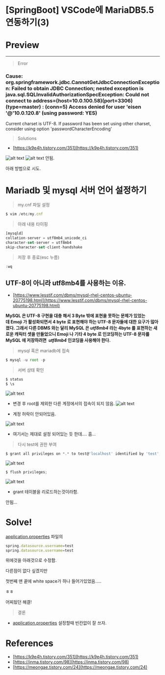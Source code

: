 # [SpringBoot] VSCode에 MariaDB5.5 연동하기(3)

# Preview

---

> Error

### Cause: org.springframework.jdbc.CannotGetJdbcConnectionException: Failed to obtain JDBC Connection; nested exception is java.sql.SQLInvalidAuthorizationSpecException: Could not connect to address=(host=10.0.100.58)(port=3306)(type=master) : (conn=5) Access denied for user 'eisen '@'10.0.120.8' (using password: YES)
Current charset is UTF-8. If password has been set using other charset, consider using option 'passwordCharacterEncoding'

> Solutions

- [https://k9e4h.tistory.com/351](https://k9e4h.tistory.com/351)

![alt text](https://github.com/KrGil/TIL/blob/main/documents/2021_08_04/Untitled.png?raw=true)
![alt text](https://github.com/KrGil/TIL/blob/main/documents/2021_08_04/Untitled1.png?raw=true)
안됨.

아래 방법으로 시도.

# Mariadb 및 mysql 서버 언어 설정하기

> my.cnf 파일 설정

```jsx
$ vim /etc/my.cnf
```

> 아래 내용 타이핑

```jsx
[mysqld]
collation-server = utf8mb4_unicode_ci
character-set-server = utf8mb4
skip-character-set-client-handshake
```

> 저장 후 종료(esc 누름)

```jsx
:wq
```

## UTF-8이 아니라 utf8mb4를 사용하는 이유.

- [https://www.lesstif.com/dbms/mysql-rhel-centos-ubuntu-20775198.html](https://www.lesstif.com/dbms/mysql-rhel-centos-ubuntu-20775198.html)

**MySQL 은 UTF-8 구현을 대충 해서 3 Byte 밖에 표현을 못하는 문제가 있었는데 Emoji 가 활성화되면서 4 byte 로 표현해야 하는 UTF-8 문자들에 대한 요구가 많아졌다.
그래서 다른 DBMS 와는 달리 MySQL 은 *utf8mb4* 라는 4byte 를 표현하는 새로운 캐릭터 셋을 만들었으니 Emoji 나 기타 4 byte 로 인코딩하는 UTF-8 문자를 MySQL 에 저장하려면  *utf8mb4* 인코딩을 사용해야 한다.**

> mysql 혹은 mariadb에 접속

```jsx
$ mysql -u root -p
```

> 서버 상태 확인

```jsx
$ status
$ \s
```

![alt text](https://github.com/KrGil/TIL/blob/main/documents/2021_08_04/Untitled2.png?raw=true)
- 변경 후 root를 제외한 다른 계정에서의 접속이 되지 않음.
![alt text](https://github.com/KrGil/TIL/blob/main/documents/2021_08_04/Untitled3.png?raw=true)

- 계정 허락이 안되어있음.

![alt text](https://github.com/KrGil/TIL/blob/main/documents/2021_08_04/Untitled4.png?raw=true)
- 여기서는 제대로 설정 되어있는 듯 한데.... 흠...

> 다시 test에 권한 부여

```jsx
$ grant all privileges on *.* to test@'localhost' identified by 'test';
```
![alt text](https://github.com/KrGil/TIL/blob/main/documents/2021_08_04/Untitled5.png?raw=true)

```jsx
$ flush privileges;
```
![alt text](https://github.com/KrGil/TIL/blob/main/documents/2021_08_04/Untitled6.png?raw=true)

- grant 테이블을 리로드하는것이라함.

안됨...

# Solve!

[application.properties](http://application.properties) 파일의

```jsx
spring.datasource.username=test
spring.datasource.username=test
```

위에것을 아래것으로 수정함.

다른점이 없다 싶겠지만

첫번째 맨 끝에 white space가 하나 들어가있었음.....

ㅎㅎ

어찌됬던 해결!

> 결론

- [application.properties](http://application.properties) 설정할때 빈칸없이 잘 쓰자.

# References

- [https://k9e4h.tistory.com/351](https://k9e4h.tistory.com/351)
- [https://inma.tistory.com/98](https://inma.tistory.com/98)
- [https://meongae.tistory.com/24](https://meongae.tistory.com/24)
